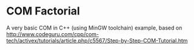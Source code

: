 # COM Factorial

A very basic COM in C++ (using MinGW toolchain) example, based on http://www.codeguru.com/cpp/com-tech/activex/tutorials/article.php/c5567/Step-by-Step-COM-Tutorial.htm
